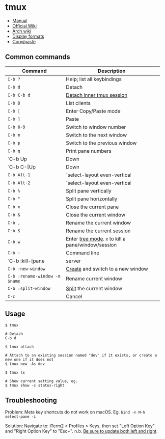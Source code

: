 # tmux

* [Manual](https://man.openbsd.org/tmux)
* [Official Wiki](https://github.com/tmux/tmux/wiki/)
* [Arch wiki](https://wiki.archlinux.org/index.php/tmux)
* [Display formats](https://github.com/tmux/tmux/wiki/Formats)
* [Copy/paste](http://www.rushiagr.com/blog/2016/06/16/everything-you-need-to-know-about-tmux-copy-pasting-ubuntu/#comment-4242059466)

## Common commands

Command|Description
---|---
`C-b ?`|Help; list all keybindings
`C-b d`|Detach
`C-b C-b d`|[Detach inner tmux session](https://superuser.com/a/249671)
`C-b D`|List clients
`C-b [`|Enter Copy/Paste mode
`C-b ]`|Paste
`C-b 0-9`|Switch to window number
`C-b n`|Switch to the next window
`C-b p`|Switch to the previous window
`C-b q`|Print pane numbers
`C-b Up|Down|Left|Right`|Change pane focus
`C-b C-[Up|Down|Left|Right]`|Resize current pane
`C-b Alt-1`|`select-layout even-vertical
`C-b Alt-2`|`select-layout even-vertical
`C-b %`|Split pane vertically
`C-b "`|Split pane horizontally
`C-b x`|Close the current pane
`C-b &`|Close the current window
`C-b ,`|Rename the current window
`C-b $`|Rename the current session
`C-b w`|Enter [tree mode](https://github.com/tmux/tmux/wiki/Getting-Started#choosing-sessions-windows-and-panes). `x` to kill a pane/window/session
`C-b :`|Command line
`C-b :kill-[pane|server|session|window]`|Close
`C-b :new-window`|[Create](https://github.com/tmux/tmux/wiki/Getting-Started#creating-new-windows) and switch to a new window
`C-b :rename-window -n $name`|Rename current window
`C-b :split-window`|[Split](https://github.com/tmux/tmux/wiki/Getting-Started#splitting-the-window) the current window
`C-c`|Cancel

## Usage

```
$ tmux

# Detach
C-b d

$ tmux attach

# Attach to an existing session named "dev" if it exists, or create a new one if it does not
$ tmux new -As dev

$ tmux ls

# Show current setting value, eg.
$ tmux show -s status-right
```

## Troubleshooting

Problem: Meta key shortcuts do not work on macOS. Eg. `bind -n M-h select-pane -L`

Solution: Navigate to: iTerm2 > Profiles > Keys, then set "Left Option Key" and "Right Option Key" to "Esc+". n.b. [Be sure to update both left and right](https://groups.google.com/d/embed/msg/iterm2-discuss/s21SdO1uCcM/z_dJxLJFBAAJ).
